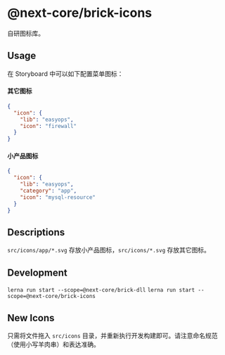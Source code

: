 # @next-core/brick-icons

自研图标库。

## Usage

在 Storyboard 中可以如下配置菜单图标：

#### 其它图标

```json
{
  "icon": {
    "lib": "easyops",
    "icon": "firewall"
  }
}
```

#### 小产品图标

```json
{
  "icon": {
    "lib": "easyops",
    "category": "app",
    "icon": "mysql-resource"
  }
}
```

## Descriptions

`src/icons/app/*.svg` 存放小产品图标，`src/icons/*.svg` 存放其它图标。

## Development

`lerna run start --scope=@next-core/brick-dll`
`lerna run start --scope=@next-core/brick-icons`

## New Icons

只需将文件拖入 `src/icons` 目录，并重新执行开发构建即可。请注意命名规范（使用小写羊肉串）和表达准确。
